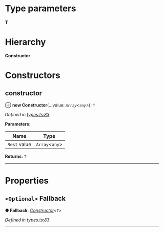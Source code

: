 

# Type parameters
#### T 
# Hierarchy

**Constructor**

# Constructors

<a id="constructor"></a>

##  constructor

⊕ **new Constructor**(...value: *`Array`<`any`>*): `T`

*Defined in [types.ts:83](https://github.com/polkadot-js/api/blob/fc8653e/packages/types/src/types.ts#L83)*

**Parameters:**

| Name | Type |
| ------ | ------ |
| `Rest` value | `Array`<`any`> |

**Returns:** `T`

___

# Properties

<a id="fallback"></a>

## `<Optional>` Fallback

**● Fallback**: *[Constructor](_types_.constructor.md)<`T`>*

*Defined in [types.ts:83](https://github.com/polkadot-js/api/blob/fc8653e/packages/types/src/types.ts#L83)*

___

